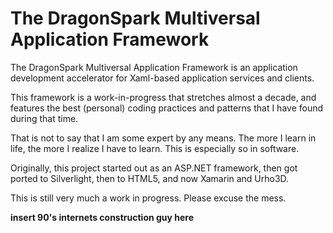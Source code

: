 The DragonSpark Multiversal Application Framework
=================================================

The DragonSpark Multiversal Application Framework is an application development accelerator for Xaml-based application services and clients.

This framework is a work-in-progress that stretches almost a decade, and features the best (personal) coding practices and patterns that I have found during that time.

That is not to say that I am some expert by any means.  The more I learn in life, the more I realize I have to learn.  This is especially so in software.

Originally, this project started out as an ASP.NET framework, then got ported to Silverlight, then to HTML5, and now Xamarin and Urho3D.

This is still very much a work in progress.  Please excuse the mess. 

**insert 90's internets construction guy here**